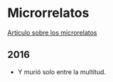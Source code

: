 # Microrrelatos

[Artículo sobre los microrelatos](http://www.jotdown.es/2015/10/vivieron-y-murieron-en-seis-palabras/)

## 2016

- Y murió solo entre la multitud.
